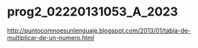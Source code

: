 # prog2_02220131053_A_2023
http://puntocomnoesunlenguaje.blogspot.com/2013/01/tabla-de-multiplicar-de-un-numero.html
